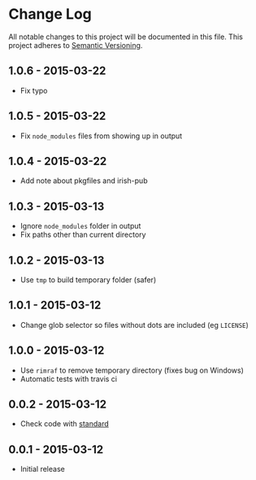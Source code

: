 # Change Log
All notable changes to this project will be documented in this file.
This project adheres to [Semantic Versioning](http://semver.org/).

## 1.0.6 - 2015-03-22
- Fix typo

## 1.0.5 - 2015-03-22
- Fix `node_modules` files from showing up in output

## 1.0.4 - 2015-03-22
- Add note about pkgfiles and irish-pub

## 1.0.3 - 2015-03-13
- Ignore `node_modules` folder in output
- Fix paths other than current directory

## 1.0.2 - 2015-03-13
- Use `tmp` to build temporary folder (safer)

## 1.0.1 - 2015-03-12
- Change glob selector so files without dots are included (eg `LICENSE`)

## 1.0.0 - 2015-03-12
- Use `rimraf` to remove temporary directory (fixes bug on Windows)
- Automatic tests with travis ci

## 0.0.2 - 2015-03-12
- Check code with [standard](https://github.com/feross/standard)

## 0.0.1 - 2015-03-12
- Initial release
